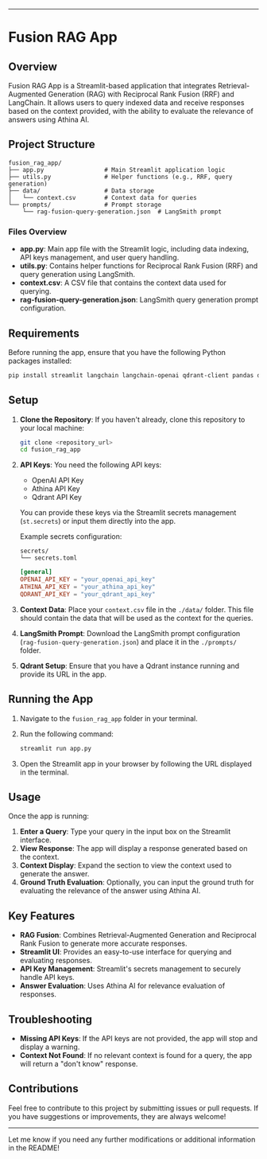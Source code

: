 
---

# Fusion RAG App

## Overview

Fusion RAG App is a Streamlit-based application that integrates Retrieval-Augmented Generation (RAG) with Reciprocal Rank Fusion (RRF) and LangChain. It allows users to query indexed data and receive responses based on the context provided, with the ability to evaluate the relevance of answers using Athina AI.

## Project Structure

```plaintext
fusion_rag_app/
├── app.py                 # Main Streamlit application logic
├── utils.py               # Helper functions (e.g., RRF, query generation)
├── data/                  # Data storage
│   └── context.csv        # Context data for queries
└── prompts/               # Prompt storage
    └── rag-fusion-query-generation.json  # LangSmith prompt
```

### Files Overview

- **app.py**: Main app file with the Streamlit logic, including data indexing, API keys management, and user query handling.
- **utils.py**: Contains helper functions for Reciprocal Rank Fusion (RRF) and query generation using LangSmith.
- **context.csv**: A CSV file that contains the context data used for querying.
- **rag-fusion-query-generation.json**: LangSmith query generation prompt configuration.

## Requirements

Before running the app, ensure that you have the following Python packages installed:

```bash
pip install streamlit langchain langchain-openai qdrant-client pandas datasets athina-ai langsmith
```

## Setup

1. **Clone the Repository**:
   If you haven't already, clone this repository to your local machine:

   ```bash
   git clone <repository_url>
   cd fusion_rag_app
   ```

2. **API Keys**:
   You need the following API keys:
   - OpenAI API Key
   - Athina API Key
   - Qdrant API Key

   You can provide these keys via the Streamlit secrets management (`st.secrets`) or input them directly into the app.

   Example secrets configuration:

   ```plaintext
   secrets/
   └── secrets.toml
   ```

   ```toml
   [general]
   OPENAI_API_KEY = "your_openai_api_key"
   ATHINA_API_KEY = "your_athina_api_key"
   QDRANT_API_KEY = "your_qdrant_api_key"
   ```

3. **Context Data**:
   Place your `context.csv` file in the `./data/` folder. This file should contain the data that will be used as the context for the queries.

4. **LangSmith Prompt**:
   Download the LangSmith prompt configuration (`rag-fusion-query-generation.json`) and place it in the `./prompts/` folder.

5. **Qdrant Setup**:
   Ensure that you have a Qdrant instance running and provide its URL in the app.

## Running the App

1. Navigate to the `fusion_rag_app` folder in your terminal.

2. Run the following command:

   ```bash
   streamlit run app.py
   ```

3. Open the Streamlit app in your browser by following the URL displayed in the terminal.

## Usage

Once the app is running:

1. **Enter a Query**: Type your query in the input box on the Streamlit interface.
2. **View Response**: The app will display a response generated based on the context.
3. **Context Display**: Expand the section to view the context used to generate the answer.
4. **Ground Truth Evaluation**: Optionally, you can input the ground truth for evaluating the relevance of the answer using Athina AI.

## Key Features

- **RAG Fusion**: Combines Retrieval-Augmented Generation and Reciprocal Rank Fusion to generate more accurate responses.
- **Streamlit UI**: Provides an easy-to-use interface for querying and evaluating responses.
- **API Key Management**: Streamlit's secrets management to securely handle API keys.
- **Answer Evaluation**: Uses Athina AI for relevance evaluation of responses.

## Troubleshooting

- **Missing API Keys**: If the API keys are not provided, the app will stop and display a warning.
- **Context Not Found**: If no relevant context is found for a query, the app will return a "don't know" response.

## Contributions

Feel free to contribute to this project by submitting issues or pull requests. If you have suggestions or improvements, they are always welcome!

---

Let me know if you need any further modifications or additional information in the README!
